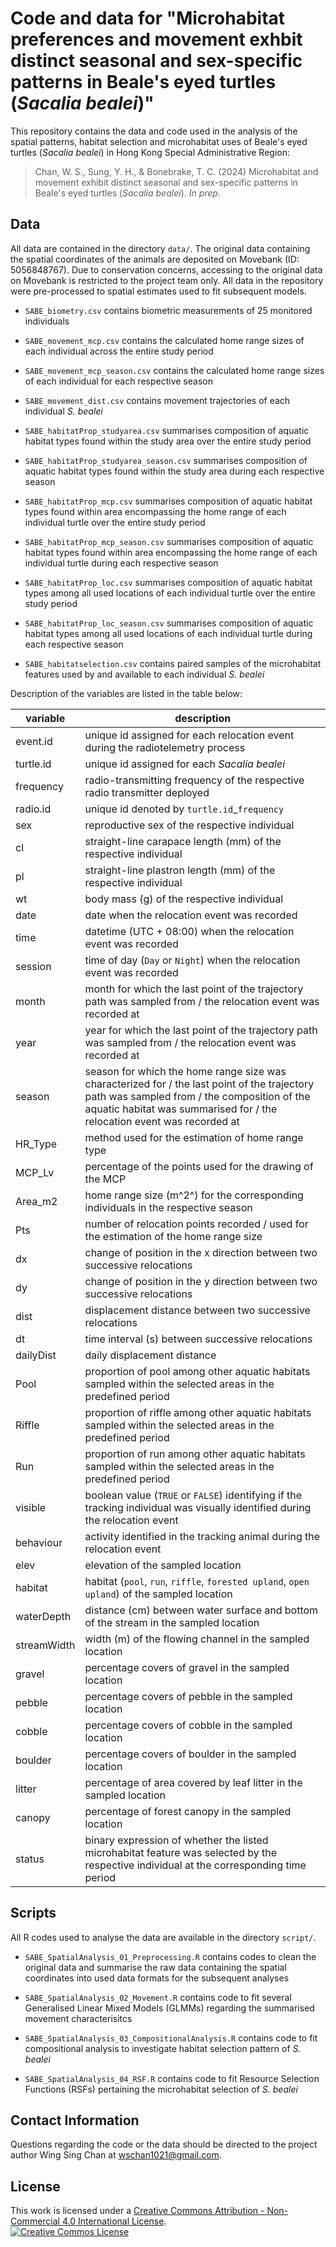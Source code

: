 # Code and data for "Microhabitat preferences and movement exhbit distinct seasonal and sex-specific patterns in Beale's eyed turtles (*Sacalia bealei*)"

This repository contains the data and code used in the analysis of the spatial patterns, habitat selection and microhabitat uses of Beale's eyed turtles (*Sacalia bealei*) in Hong Kong Special Administrative Region:

> Chan, W. S., Sung, Y. H., & Bonebrake, T. C. (2024) Microhabitat and movement exhibit distinct seasonal and sex-specific patterns in Beale's eyed turtles (*Sacalia bealei*). *In prep*.

## Data

All data are contained in the directory `data/`. The original data containing the spatial coordinates of the animals are deposited on Movebank (ID: 5056848767). Due to conservation concerns, accessing to the original data on Movebank is restricted to the project team only. All data in the repository were pre-processed to spatial estimates used to fit subsequent models.

-   `SABE_biometry.csv` contains biometric measurements of 25 monitored individuals

-   `SABE_movement_mcp.csv` contains the calculated home range sizes of each individual across the entire study period

-   `SABE_movement_mcp_season.csv` contains the calculated home range sizes of each individual for each respective season

-   `SABE_movement_dist.csv` contains movement trajectories of each individual *S. bealei*

-   `SABE_habitatProp_studyarea.csv` summarises composition of aquatic habitat types found within the study area over the entire study period

-   `SABE_habitatProp_studyarea_season.csv` summarises composition of aquatic habitat types found within the study area during each respective season

-   `SABE_habitatProp_mcp.csv` summarises composition of aquatic habitat types found within area encompassing the home range of each individual turtle over the entire study period

-   `SABE_habitatProp_mcp_season.csv` summarises composition of aquatic habitat types found within area encompassing the home range of each individual turtle during each respective season

-   `SABE_habitatProp_loc.csv` summarises composition of aquatic habitat types among all used locations of each individual turtle over the entire study period

-   `SABE_habitatProp_loc_season.csv` summarises composition of aquatic habitat types among all used locations of each individual turtle during each respective season

-   `SABE_habitatselection.csv` contains paired samples of the microhabitat features used by and available to each individual *S. bealei*

Description of the variables are listed in the table below:

| variable    | description                                                                                                                                                                                                            |
|---------------------|---------------------------------------------------|
| event.id    | unique id assigned for each relocation event during the radiotelemetry process                                                                                                                                         |
| turtle.id   | unique id assigned for each *Sacalia bealei*                                                                                                                                                                           |
| frequency   | radio-transmitting frequency of the respective radio transmitter deployed                                                                                                                                              |
| radio.id    | unique id denoted by `turtle.id`\_`frequency`                                                                                                                                                                          |
| sex         | reproductive sex of the respective individual                                                                                                                                                                          |
| cl          | straight-line carapace length (mm) of the respective individual                                                                                                                                                        |
| pl          | straight-line plastron length (mm) of the respective individual                                                                                                                                                        |
| wt          | body mass (g) of the respective individual                                                                                                                                                                             |
| date        | date when the relocation event was recorded                                                                                                                                                                            |
| time        | datetime (UTC + 08:00) when the relocation event was recorded                                                                                                                                                          |
| session     | time of day (`Day` or `Night`) when the relocation event was recorded                                                                                                                                                  |
| month       | month for which the last point of the trajectory path was sampled from / the relocation event was recorded at                                                                                                          |
| year        | year for which the last point of the trajectory path was sampled from / the relocation event was recorded at                                                                                                           |
| season      | season for which the home range size was characterized for / the last point of the trajectory path was sampled from / the composition of the aquatic habitat was summarised for / the relocation event was recorded at |
| HR_Type     | method used for the estimation of home range type                                                                                                                                                                      |
| MCP_Lv      | percentage of the points used for the drawing of the MCP                                                                                                                                                               |
| Area_m2     | home range size (m\^2\^) for the corresponding individuals in the respective season                                                                                                                                    |
| Pts         | number of relocation points recorded / used for the estimation of the home range size                                                                                                                                  |
| dx          | change of position in the x direction between two successive relocations                                                                                                                                               |
| dy          | change of position in the y direction between two successive relocations                                                                                                                                               |
| dist        | displacement distance between two successive relocations                                                                                                                                                               |
| dt          | time interval (s) between successive relocations                                                                                                                                                                       |
| dailyDist   | daily displacement distance                                                                                                                                                                                            |
| Pool        | proportion of pool among other aquatic habitats sampled within the selected areas in the predefined period                                                                                                             |
| Riffle      | proportion of riffle among other aquatic habitats sampled within the selected areas in the predefined period                                                                                                           |
| Run         | proportion of run among other aquatic habitats sampled within the selected areas in the predefined period                                                                                                              |
| visible     | boolean value (`TRUE` or `FALSE`) identifying if the tracking individual was visually identified during the relocation event                                                                                           |
| behaviour   | activity identified in the tracking animal during the relocation event                                                                                                                                                 |
| elev        | elevation of the sampled location                                                                                                                                                                                      |
| habitat     | habitat (`pool`, `run`, `riffle`, `forested upland`, `open upland`) of the sampled location                                                                                                                            |
| waterDepth  | distance (cm) between water surface and bottom of the stream in the sampled location                                                                                                                                   |
| streamWidth | width (m) of the flowing channel in the sampled location                                                                                                                                                               |
| gravel      | percentage covers of gravel in the sampled location                                                                                                                                                                    |
| pebble      | percentage covers of pebble in the sampled location                                                                                                                                                                    |
| cobble      | percentage covers of cobble in the sampled location                                                                                                                                                                    |
| boulder     | percentage covers of boulder in the sampled location                                                                                                                                                                   |
| litter      | percentage of area covered by leaf litter in the sampled location                                                                                                                                                      |
| canopy      | percentage of forest canopy in the sampled location                                                                                                                                                                    |
| status      | binary expression of whether the listed microhabitat feature was selected by the respective individual at the corresponding time period                                                                                |

## Scripts

All R codes used to analyse the data are available in the directory `script/`.

-   `SABE_SpatialAnalysis_01_Preprocessing.R` contains codes to clean the original data and summarise the raw data containing the spatial coordinates into used data formats for the subsequent analyses

-   `SABE_SpatialAnalysis_02_Movement.R` contains code to fit several Generalised Linear Mixed Models (GLMMs) regarding the summarised movement characterisitcs

-   `SABE_SpatialAnalysis_03_CompositionalAnalysis.R` contains code to fit compositional analysis to investigate habitat selection pattern of *S. bealei*

-   `SABE_SpatialAnalysis_04_RSF.R` contains code to fit Resource Selection Functions (RSFs) pertaining the microhabitat selection of *S. bealei*


## Contact Information

Questions regarding the code or the data should be directed to the project author Wing Sing Chan at [wschan1021\@gmail.com](mailto:wschan1021@gmail.com).

## License

This work is licensed under a <a rel="license" href="http://creativecommons.org/licenses/by-nc/4.0/">Creative Commons Attribution - Non-Commercial 4.0 International License</a>.<br />
<a rel="license" href="http://creativecommons.org/licenses/by-nc/4.0/"><img alt="Creative Commos License" style="border-width:0" src="https://i.creativecommons.org/l/by-nc/4.0/88x31.png" /></a>
